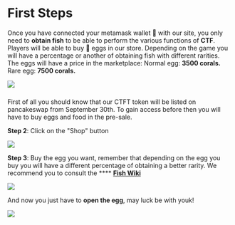# First Steps

Once you have connected your metamask wallet 🦊 with our site, you only need to **obtain fish** to be able to perform the various functions of **CTF**. Players will be able to buy 🥚 eggs in our store. Depending on the game you will have a percentage or another of obtaining fish with different rarities. The eggs will have a price in the marketplace: Normal egg: **3500 corals.** Rare egg: **7500 corals.**

![](https://cointofish.gitbook.io/\~/files/v0/b/gitbook-28427.appspot.com/o/assets%2F-MjiuW19Q0Ffw\_8xjwJo%2F-MjiyZ7fY0BUpSt-PDXY%2F-MjiyxoqqJOUomJT8KFS%2Fimage.png?alt=media\&token=ea7d97ce-dda2-4ada-8dd8-c653f5047c80)

### &#x20;<a href="#how-to-buy-eggs" id="how-to-buy-eggs"></a>

First of all you should know that our CTFT token will be listed on pancakeswap from September 30th. To gain access before then you will have to buy eggs and food in the pre-sale.

**Step 2**: Click on the "Shop" button

![](https://cointofish.gitbook.io/\~/files/v0/b/gitbook-28427.appspot.com/o/assets%2F-MjiuW19Q0Ffw\_8xjwJo%2F-MjiyZ7fY0BUpSt-PDXY%2F-MjizD6lLMt82DxQGTmO%2Fimage.png?alt=media\&token=05dcdf5d-b69a-4c44-aed3-3e77b7a4ce30)

**Step 3**: Buy the egg you want, remember that depending on the egg you buy you will have a different percentage of obtaining a better rarity. We recommend you to consult the **** [**Fish Wiki**](broken-reference)

![](https://cointofish.gitbook.io/\~/files/v0/b/gitbook-28427.appspot.com/o/assets%2F-MjiuW19Q0Ffw\_8xjwJo%2F-MjizW0mptfsMVxA0feG%2F-Mjizb1SL8Swoqxh8vsN%2Fimage.png?alt=media\&token=bdb97987-56dd-43e2-a14a-b5c71d539d93)

And now you just have to **open the egg**, may luck be with youk!

![](https://cointofish.gitbook.io/\~/files/v0/b/gitbook-28427.appspot.com/o/assets%2F-MjiuW19Q0Ffw\_8xjwJo%2F-Mjj--1IvlKW6yeo5UTb%2F-Mjj-3I\_fMSIdCrfwtt\_%2F9c3ba0ed2ca5e04c861b853ae5435efa.gif?alt=media\&token=56a4d42f-de9c-4fbe-94dc-c4f76deafc22)
